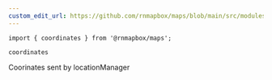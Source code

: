 ```yaml
---
custom_edit_url: https://github.com/rnmapbox/maps/blob/main/src/modules/location/locationManager.ts
---
```


  

```tsx
import { coordinates } from '@rnmapbox/maps';

coordinates

```
Coorinates sent by locationManager




